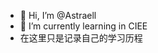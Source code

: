 - 👋 Hi, I’m @Astraell
- 🌱 I’m currently learning in CIEE
- 在这里只是记录自己的学习历程


<!---
Astraell/Astraell is a ✨ special ✨ repository because its `README.md` (this file) appears on your GitHub profile.
You can click the Preview link to take a look at your changes.
--->

